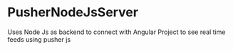 # PusherNodeJsServer

Uses Node Js as backend to connect with Angular Project to see real time feeds using pusher js
